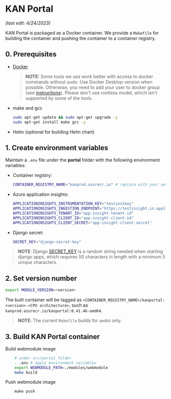 # KAN Portal

_(last edit: 4/24/2023)_

KAN Portal is packaged as a Docker container. We provide a ```Makefile``` for building the container and pushing the container to a container registry.

## 0. Prerequisites
* [Docker](https://www.docker.com/products/docker-desktop)
  > **NOTE:** Some tools we use work better with access to docker commands without sudo. Use Docker Desktop version when possible. Otherwise, you need to add your user to docker group (see [instructions](https://www.docker.com/products/docker-desktop)). Please don't use rootless model, which isn't supported by some of the tools.
* make and gcc
  ```bash
  sudo apt-get update && sudo apt-get upgrade -y
  sudo apt-get install make gcc -y
  ```
* Helm (optional for building Helm chart)

## 1. Create environment variables

Maintain a ```.env``` file under the **portal** folder with the following environment variables:

- Container registry:
    ```bash
    CONTAINER_REGISTRY_NAME="kanprod.azurecr.io" # replace with your own container registry name
    ``` 
- Azure application insights:
    ```bash
    APPLICATIONINSIGHTS_INSTRUMENTATION_KEY="testinstkey"
    APPLICATIONINSIGHTS_INGESTION_ENDPOINT="https://testinsight.in.applicationinsights.azure.com/"
    APPLICATIONINSIGHTS_TENANT_ID="app-insight-tenant-id"
    APPLICATIONINSIGHTS_CLIENT_ID="app-insight-client-id"
    APPLICATIONINSIGHTS_CLIENT_SECRET="app-insight-client-secret"
    ``` 
- Django secret: 
    ```bash
    SECRET_KEY="django-secret-key"
    ```
> **NOTE**: Django [SECRET_KEY](https://docs.djangoproject.com/en/dev/ref/settings/#secret-key) is a random string needed when starting django apps, which requires 50 characters in length with a minimum 5 unique characters.

## 2. Set version number
```bash
export MODULE_VERSION=<version>
```
The built container will be tagged as ```<CONTAINER_REGISTRY_NAME>/kanportal:<version>-<CPU architecture>```, such as ```kanprod.azurecr.io/kanportal:0.41.46-amd64```.
> **NOTE**: The current ```Makefile``` builds for ```amd64``` only.

## 3. Build KAN Portal container

Build webmodule image
```bash
    # under src/portal folder
    . .env # apply environment variables
    export WEBMODULE_PATH=./modules/webmodule
    make build
```

Push webmodule image
```
    make push
```
